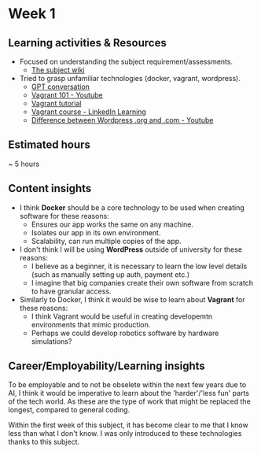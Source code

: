 # Week 1

## Learning activities & Resources
- Focused on understanding the subject requirement/assessments.
    - [The subject wiki](https://github.com/CP3402/subject/wiki)
- Tried to grasp unfamiliar technologies (docker, vagrant, wordpress).
    - [GPT conversation](https://chatgpt.com/share/67959f2b-0f74-8012-93f1-18f66bcdde6d)
    - [Vagrant 101 - Youtube](https://www.youtube.com/watch?v=a6W1hF9CgDQ)
    - [Vagrant tutorial](https://developer.hashicorp.com/vagrant/tutorials/getting-started?product_intent=vagrant)
    - [Vagrant course - LinkedIn Learning](https://www.linkedin.com/learning-login/share?account=2223545&forceAccount=false&redirect=https%3A%2F%2Fwww.linkedin.com%2Flearning%2Flearning-vagrant%3Ftrk%3Dshare_ent_url%26shareId%3DNDR0NdkoRvS6BQqNBDfe6g%253D%253D)
    - [Difference between Wordpress .org and .com - Youtube](https://www.youtube.com/watch?v=kD_Db3TCno0&t=290s)

## Estimated hours
~ 5 hours

## Content insights
- I think **Docker** should be a core technology to be used when creating software for these reasons:
    - Ensures our app works the same on any machine.
    - Isolates our app in its own environment.
    - Scalability, can run multiple copies of the app. 
- I don't think I will be using **WordPress** outside of university for these reasons:
    - I believe as a beginner, it is necessary to learn the low level details (such as manually setting up auth, payment etc.)
    - I imagine that big companies create their own software from scratch to have granular access. 
- Similarly to Docker, I think it would be wise to learn about **Vagrant** for these reasons:
    - I think Vagrant would be useful in creating developemtn environments that mimic production.
    - Perhaps we could develop robotics software by hardware simulations?

## Career/Employability/Learning insights
To be employable and to not be obselete within the next few years due to AI, I think it would be imperative to learn about the 'harder'/'less fun' parts of the tech world. As these are the type of work that might be replaced the longest, compared to general coding.

Within the first week of this subject, it has become clear to me that I know less than what I don't know. I was only introduced to these technologies thanks to this subject.

